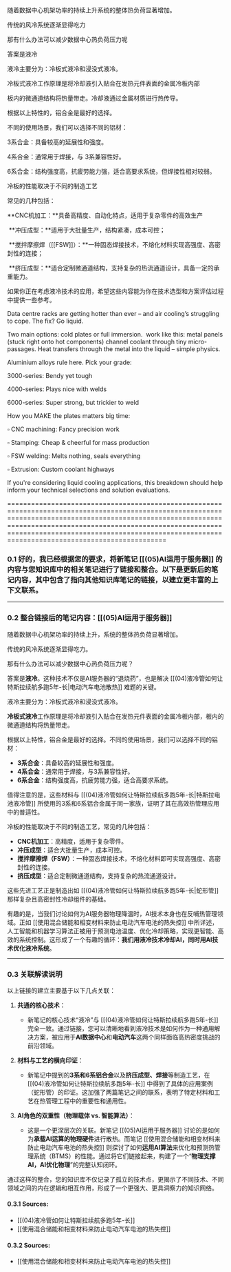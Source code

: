 随着数据中心机架功率的持续上升系统的整体热负荷显著增加。

传统的风冷系统逐渐显得吃力

那有什么办法可以减少数据中心热负荷压力呢

答案是液冷

液冷主要分为：冷板式液冷和浸没式液冷。

冷板式液冷工作原理是将冷却液引入贴合在发热元件表面的金属冷板内部

板内的微通道结构将热量带走。冷却液通过金属材质进行热传导。

根据以上特性的，铝合金是最好的选择。

不同的使用场景，我们可以选择不同的铝材：

3系合金：具备较高的延展性和强度。

4系合金：通常用于焊接，与 3系兼容性好。

6系合金：结构强度高，抗疲劳能力强，适合高要求系统，但焊接性相对较弱。

冷板的性能取决于不同的制造工艺

常见的几种包括：

**CNC机加工：**具备高精度、自动化特点，适用于复杂零件的高效生产

 **冲压成型：**适用于大批量生产，结构紧凑，成本可控；

 **搅拌摩擦焊（[[FSW]]）：**一种固态焊接技术，不熔化材料实现高强度、高密封性的连接；

 **挤压成型：**适合定制微通道结构，支持复杂的热流通道设计，具备一定的承重能力。

如果你正在考虑液冷技术的应用，希望这些内容能为你在技术选型和方案评估过程中提供一些参考。

Data centre racks are getting hotter than ever – and air cooling’s struggling to cope. The fix? Go liquid.

Two main options: cold plates or full immersion.  work like this: metal panels (stuck right onto hot components) channel coolant through tiny micro-passages. Heat transfers through the metal into the liquid – simple physics.

Aluminium alloys rule here. Pick your grade:

3000-series: Bendy yet tough

4000-series: Plays nice with welds

6000-series: Super strong, but trickier to weld

How you MAKE the plates matters big time:

▫️ CNC machining: Fancy precision work

▫️ Stamping: Cheap & cheerful for mass production

▫️ FSW welding: Melts nothing, seals everything

▫️ Extrusion: Custom coolant highways

If you're considering liquid cooling applications, this breakdown should help inform your technical selections and solution evaluations.





======================================================================================================================================================================================================================================================================================================================
### 0.1 好的，我已经根据您的要求，将新笔记 [[(05)AI运用于服务器]] 的内容与您知识库中的相关笔记进行了链接和整合。以下是更新后的笔记内容，其中包含了指向其他知识库笔记的链接，以建立更丰富的上下文联系。

---

### 0.2 **整合链接后的笔记内容：[[(05)AI运用于服务器]]**

随着数据中心机架功率的持续上升，系统的整体热负荷显著增加。

传统的风冷系统逐渐显得吃力。

那有什么办法可以减少数据中心热负荷压力呢？

答案是**液冷**。这种技术不仅是AI服务器的“退烧药”，也是解决 [[(04)液冷管如何让特斯拉续航多跑5年-长|电动汽车电池散热]] 难题的关键。

液冷主要分为：冷板式液冷和浸没式液冷。

**冷板式液冷**工作原理是将冷却液引入贴合在发热元件表面的金属冷板内部，板内的微通道结构将热量带走。

根据以上特性，铝合金是最好的选择。不同的使用场景，我们可以选择不同的铝材：

*   **3系合金**：具备较高的延展性和强度。
*   **4系合金**：通常用于焊接，与3系兼容性好。
*   **6系合金**：结构强度高，抗疲劳能力强，适合高要求系统。

值得注意的是，这些材料与 [[(04)液冷管如何让特斯拉续航多跑5年-长|特斯拉电池液冷管]] 所使用的3系和6系铝合金属于同一家族，证明了其在高效热管理应用中的普适性。

冷板的性能取决于不同的制造工艺，常见的几种包括：

*   **CNC机加工**：高精度，适用于复杂零件。
*   **冲压成型**：适合大批量生产，成本可控。
*   **搅拌摩擦焊（FSW）**：一种固态焊接技术，不熔化材料即可实现高强度、高密封性的连接。
*   **挤压成型**：适合定制微通道结构，支持复杂的热流通道设计。

这些先进工艺正是制造出如 [[(04)液冷管如何让特斯拉续航多跑5年-长|蛇形管]] 那样复杂且高密封性冷却组件的基础。

有趣的是，当我们讨论如何为AI服务器物理降温时，AI技术本身也在反哺热管理领域。正如 [[使用混合储能和相变材料来防止电动汽车电池的热失控]] 中所详述，人工智能和机器学习算法正被用于预测电池温度、优化冷却策略，实现更智能、高效的系统控制。这形成了一个有趣的循环：**我们用液冷技术冷却AI，同时用AI技术优化液冷系统**。

---

### 0.3 **关联解读说明**

以上链接的建立主要基于以下几点关联：

1.  **共通的核心技术**：
    *   新笔记的核心技术“液冷”与 [[(04)液冷管如何让特斯拉续航多跑5年-长]] 完全一致。通过链接，您可以清晰地看到液冷技术是如何作为一种通用解决方案，被应用于**AI数据中心**和**电动汽车**这两个同样面临高热密度挑战的前沿领域。

2.  **材料与工艺的横向印证**：
    *   新笔记中提到的**3系和6系铝合金**以及**挤压成型、焊接**等制造工艺，在 [[(04)液冷管如何让特斯拉续航多跑5年-长]] 中得到了具体的应用案例（蛇形管）的印证。这加强了两篇笔记之间的联系，表明了特定材料和工艺在热管理工程中的重要性和通用性。

3.  **AI角色的双重性（物理载体 vs. 智能算法）**：
    *   这是一个更深层次的关联。新笔记 [[(05)AI运用于服务器]] 讨论的是如何为**承载AI运算的物理硬件**进行散热。而笔记 [[使用混合储能和相变材料来防止电动汽车电池的热失控]] 则探讨了如何**运用AI算法**来优化和预测热管理系统（BTMS）的性能。通过将它们链接起来，构建了一个“**物理支撑AI，AI优化物理**”的完整认知闭环。

通过这样的整合，您的知识库不仅记录了孤立的技术点，更揭示了不同技术、不同领域之间的内在逻辑和相互作用，形成了一个更强大、更具洞察力的知识网络。

#### 0.3.1 Sources:

*   [[(04)液冷管如何让特斯拉续航多跑5年-长]]
*   [[使用混合储能和相变材料来防止电动汽车电池的热失控]]

#### 0.3.2 Sources:

- [[使用混合储能和相变材料来防止电动汽车电池的热失控]]
